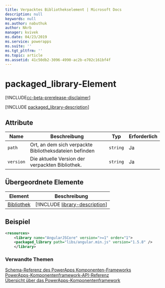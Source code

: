 ```yaml
---
title: Verpacktes Bibliothekselement | Microsoft Docs
description: null
keywords: null
ms.author: nabuthuk
author: Nkrb
manager: kvivek
ms.date: 04/23/2019
ms.service: powerapps
ms.suite: ''
ms.tgt_pltfrm: ''
ms.topic: article
ms.assetid: 41c50db2-3096-4990-ac2b-e702c161bf4f
---
```


# <a name="packaged_library-element"></a>packaged_library-Element

[!INCLUDE[cc-beta-prerelease-disclaimer](../../../includes/cc-beta-prerelease-disclaimer.md)]

[!INCLUDE [packaged_library-description](includes/packaged_library-description.md)]

## <a name="attributes"></a>Attribute

|Name|Beschreibung|Typ|Erforderlich|
|--|--|--|--|
|`path`|Ort, an dem sich verpackte Bibliotheksdateien befinden|`string`|Ja|
|`version`|Die aktuelle Version der verpackten Bibliothek.|`string`|Ja|

## <a name="parent-elements"></a>Übergeordnete Elemente

|Element|Beschreibung|
|--|--|
|[Bibliothek](library.md)|[!INCLUDE [library-description](includes/library-description.md)]|

## <a name="example"></a>Beispiel

```xml
<resources>
    <library name="AngularJSCore" version=">=1" order="1">
    <packaged_library path="libs/angular.min.js" version="1.5.8" />
    </library>
```

### <a name="related-topics"></a>Verwandte Themen

[Schema-Referenz des PowerApps Komponenten-Frameworks](index.md)<br/>
[PowerApps-Komponentenframework-API-Referenz](../reference/index.md)<br/>
[Übersicht über das PowerApps-Komponentenframework](../overview.md)
